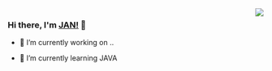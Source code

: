 <img align="right" src="https://github-readme-stats.vercel.app/api?username=Asimpl0&show_icons=true&icon_color=CE1D2D&text_color=718096&bg_color=ffffff&hide_title=true" />


### Hi there, I'm [JAN!](https://github.com/Asimpl0) 👋

- 🔭 I’m currently working on ..

- 🌱 I’m currently learning JAVA
<!--
**Asimpl0/Asimpl0** is a ✨ _special_ ✨ repository because its `README.md` (this file) appears on your GitHub profile.

Here are some ideas to get you started:


- 👯 I’m looking to collaborate on ...
- 🤔 I’m looking for help with ...
- 💬 Ask me about ...
- 📫 How to reach me: ...
- 😄 Pronouns: ...
- ⚡ Fun fact: ...
-->
